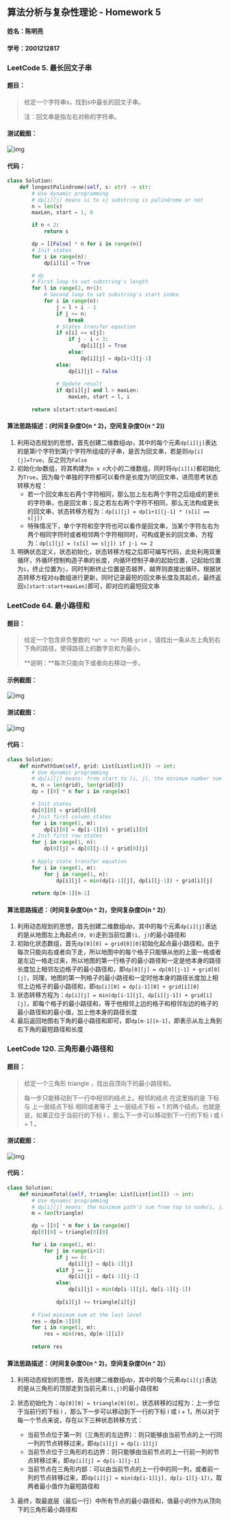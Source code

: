 ## 算法分析与复杂性理论 - Homework 5

#### 姓名：陈明亮

#### 学号：2001212817



### LeetCode 5. 最长回文子串

#### 题目：

> 给定一个字符串s，找到s中最长的回文子串。
>
> 注：回文串是指左右对称的字符串。

#### 测试截图：

![img](https://github.com/Palette25/Algo-2021/blob/main/Homework5/figures/1.jpg)

#### 代码：

```python
class Solution:
    def longestPalindrome(self, s: str) -> str:
        # Use dynamic programming
        # dp[i][j] means si to sj substring is palindrome or not
        n = len(s)
        maxLen, start = 1, 0

        if n < 2:
            return s

        dp = [[False] * n for i in range(n)]
        # Init states
        for i in range(n):
            dp[i][i] = True

        # dp
        # First loop to set substring's length
        for l in range(2, n+1):
            # Second loop to set substring's start index
            for i in range(n):
                j = l + i - 1
                if j >= n:
                    break
                # States transfer eqaution
                if s[i] == s[j]:
                    if j - i < 3:
                        dp[i][j] = True
                    else:
                        dp[i][j] = dp[i+1][j-1]
                else:
                    dp[i][j] = False
                                   
                # Update result
                if dp[i][j] and l > maxLen:
                    maxLen, start = l, i
       
        return s[start:start+maxLen]
```

#### 算法思路描述：(时间复杂度O(n ^ 2)，空间复杂度O(n ^ 2))

1. 利用动态规划的思想，首先创建二维数组*dp*，其中的每个元素`dp[i][j]`表达的是第i个字符到第j个字符所组成的子串，是否为回文串，若是则`dp[i][j]=True`，反之则为`False`
2. 初始化dp数组，将其构建为`n x n`大小的二维数组，同时将`dp[i][i]`都初始化为`True`，因为每个单独的字符都可以看作是长度为1的回文串，进而思考状态转移方程：
   * 若一个回文串左右两个字符相同，那么加上左右两个字符之后组成的更长的字符串，也是回文串；反之若左右两个字符不相同，那么无法构成更长的回文串，状态转移方程为：`dp[i][j] = dp[i+1][j-1] * (s[i] == s[j])`
   * 特殊情况下，单个字符和空字符也可以看作是回文串，当某个字符左右为两个相同字符时或者相邻两个字符相同时，可构成更长的回文串，方程为：`dp[i][j] = (s[i] == s[j]) if j-i <= 2`
3. 明确状态定义，状态初始化，状态转移方程之后即可编写代码，此处利用双重循环，外循环控制构造子串的长度，内循环控制子串的起始位置，记起始位置为`i`，终止位置为`j`，同时判断终止位置是否越界，越界则直接出循环。根据状态转移方程对`dp`数组进行更新，同时记录最短的回文串长度及其起点，最终返回`s[start:start+maxLen]`即可，即对应的最短回文串





### LeetCode 64. 最小路径和

#### 题目：

> 给定一个包含非负整数的 `*m* x *n*` 网格 `grid` ，请找出一条从左上角到右下角的路径，使得路径上的数字总和为最小。
>
> **说明：**每次只能向下或者向右移动一步。

#### 示例截图：

![img](https://github.com/Palette25/Algo-2021/blob/main/Homework5/figures/0.jpg)

#### 测试截图：

![img](https://github.com/Palette25/Algo-2021/blob/main/Homework5/figures/2.jpg)

#### 代码：

```python
class Solution:
    def minPathSum(self, grid: List[List[int]]) -> int:
        # Use dynamic programming
        # dp[i][j] means: from start to (i, j), the minimum number sum
        m, n = len(grid), len(grid[0])
        dp = [[0] * n for i in range(m)]

        # Init states
        dp[0][0] = grid[0][0]
        # Init first column states
        for i in range(1, m):
            dp[i][0] = dp[i-1][0] + grid[i][0]
        # Init first row states
        for j in range(1, n):
            dp[0][j] = dp[0][j-1] + grid[0][j]
        
        # Apply state transfer equation
        for i in range(1, m):
            for j in range(1, n):
                dp[i][j] = min(dp[i-1][j], dp[i][j-1]) + grid[i][j]
        
        return dp[m-1][n-1]
```

#### 算法思路描述：（时间复杂度O(n ^ 2)，空间复杂度O(n ^ 2)）

1. 利用动态规划的思想，首先创建二维数组*dp*，其中的每个元素`dp[i][j]`表达的是从地图左上角起点`(0, 0)`走到当前位置`(i, j)`的最小路径和
2. 初始化状态数组，首先`dp[0][0] = grid[0][0]`初始化起点最小路径和，由于每次只能向右或者向下走，所以地图中的每个格子只能够从他的上面一格或者是左边一格走过来，所以地图的第一行格子的最小路径和一定是他本身的路径长度加上相邻左边格子的最小路径和，即`dp[0][j] = dp[0][j-1] + grid[0][j]`，同理，地图的第一列格子的最小路径和一定时他本身的路径长度加上相邻上边格子的最小路径和，即`dp[i][0] = dp[i-1][0] + grid[i][0]`
3. 状态转移方程为：`dp[i][j] = min(dp[i-1][j], dp[i][j-1]) + grid[i][j]`，即每个格子的最小路径和，等于他相邻上边的格子和相邻左边的格子的最小路径和的最小值，加上他本身的路径长度
4. 最后返回地图右下角的最小路径和即可，即`dp[m-1][n-1]`，即表示从左上角到右下角的最短路径和长度





### LeetCode 120. 三角形最小路径和

#### 题目：

> 给定一个三角形 triangle ，找出自顶向下的最小路径和。
>
> 每一步只能移动到下一行中相邻的结点上。相邻的结点 在这里指的是 下标 与 上一层结点下标 相同或者等于 上一层结点下标 + 1 的两个结点。也就是说，如果正位于当前行的下标 i ，那么下一步可以移动到下一行的下标 i 或 i + 1 。
>

#### 测试截图：

![img](https://github.com/Palette25/Algo-2021/blob/main/Homework5/figures/3.jpg)

#### 代码：

```python
class Solution:
    def minimumTotal(self, triangle: List[List[int]]) -> int:
        # Use dynamic programming
        # dp[i][j] means: the minimum path's sum from top to node(i, j)
        m = len(triangle)

        dp = [[0] * m for i in range(m)]
        dp[0][0] = triangle[0][0]

        for i in range(1, m):
            for j in range(i+1):
                if j == 0:
                    dp[i][j] = dp[i-1][j]
                elif j == i:
                    dp[i][j] = dp[i-1][j-1]
                else:
                    dp[i][j] = min(dp[i-1][j], dp[i-1][j-1])
                
                dp[i][j] += triangle[i][j]
        
        # Find minimum sum at the last level
        res = dp[m-1][0]
        for i in range(1, m):
            res = min(res, dp[m-1][i])
        
        return res
```

#### 算法思路描述：（时间复杂度O(n ^ 2)，空间复杂度O(n ^ 2)）

1. 利用动态规划的思想，首先创建二维数组*dp*，其中的每个元素`dp[i][j]`表达的是从三角形的顶部走到当前元素`(i,j)`的最小路径和

2. 状态初始化为：`dp[0][0] = triangle[0][0]`，状态转移的过程为：上一步位于当前行的下标 i ，那么下一步可以移动到下一行的下标 i 或 i + 1，所以对于每一个节点来说，存在以下三种状态转移方式：

   * 当前节点位于第一列（三角形的左边界）：则只能够由当前节点的上一行同一列的节点转移过来，即`dp[i][j] = dp[i-1][j]`
   * 当前节点位于三角形的右边界：则只能够由当前节点的上一行前一列的节点转移过来，即`dp[i][j] = dp[i-1][j-1]`
   * 当前节点在三角形内部：可以由当前节点的上一行中的同一列，或者前一列的节点转移过来，即`dp[i][j] = min(dp[i-1][j], dp[i-1][j-1])`，取两者最小值作为最短路径和

3. 最终，取最底层（最后一行）中所有节点的最小路径和，值最小的作为从顶向下的三角形最小路径和

   

   

